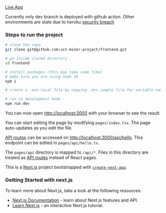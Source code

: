 [Live App](https://fe-dev.herokuapp.com)

Currently only dev branch is deployed with github action. Other environments are stale due to heroku [security breach](https://status.heroku.com/incidents/2413)

### Steps to run the project

```bash
# clone the repo
git clone git@github.com:uit-minor-project/frontend.git

# go inside cloned directory
cd frontend

# install packages (this may take some time)
# make sure you are using node 16
npm i

# create a .env.local file by copying .env.sample file for variable names, contact team for variable values

# run in development mode
npm run dev
```

You can now open [http://localhost:3000](http://localhost:3000) with your browser to see the result.

You can start editing the page by modifying `pages/index.tsx`. The page auto-updates as you edit the file.

[API routes](https://nextjs.org/docs/api-routes/introduction) can be accessed on [http://localhost:3000/api/hello](http://localhost:3000/api/hello). This endpoint can be edited in `pages/api/hello.ts`.

The `pages/api` directory is mapped to `/api/*`. Files in this directory are treated as [API routes](https://nextjs.org/docs/api-routes/introduction) instead of React pages.

This is a [Next.js](https://nextjs.org/) project bootstrapped with [`create-next-app`](https://github.com/vercel/next.js/tree/canary/packages/create-next-app).

### Getting Started with next.js

To learn more about Next.js, take a look at the following resources:

- [Next.js Documentation](https://nextjs.org/docs) - learn about Next.js features and API.
- [Learn Next.js](https://nextjs.org/learn) - an interactive Next.js tutorial.
